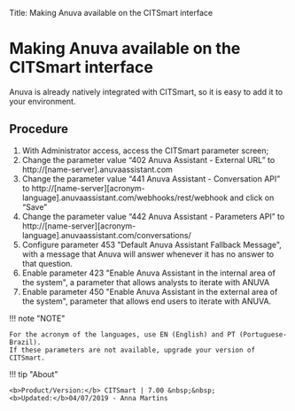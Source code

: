 Title: Making Anuva available on the CITSmart interface
# Making Anuva available on the CITSmart interface

Anuva is already natively integrated with CITSmart, so it is easy to add it to your environment.

## Procedure

1. With Administrator access, access the CITSmart parameter screen;
2. Change the parameter value “402 Anuva Assistant - External URL” to http://[name-server].anuvaassistant.com    
3. Change the parameter value “441 Anuva Assistant - Conversation API” to http://[name-server][acronym-language].anuvaassistant.com/webhooks/rest/webhook and click on “Save”   
4. Change the parameter value “442 Anuva Assistant - Parameters API” to http://[name-server][acronym-language].anuvaassistant.com/conversations/
5. Configure parameter 453 "Default Anuva Assistant Fallback Message", with a message that Anuva will answer whenever it has no answer to that question.
6. Enable parameter 423 "Enable Anuva Assistant in the internal area of the system", a parameter that allows analysts to iterate with ANUVA
7. Enable parameter 450 "Enable Anuva Assistant in the external area of the system", parameter that allows end users to iterate with ANUVA.    
    

!!! note "NOTE"
    
    For the acronym of the languages, use EN (English) and PT (Portuguese-Brazil).
    If these parameters are not available, upgrade your version of CITSmart.
   
 
!!! tip "About"

    <b>Product/Version:</b> CITSmart | 7.00 &nbsp;&nbsp;
    <b>Updated:</b>04/07/2019 - Anna Martins
